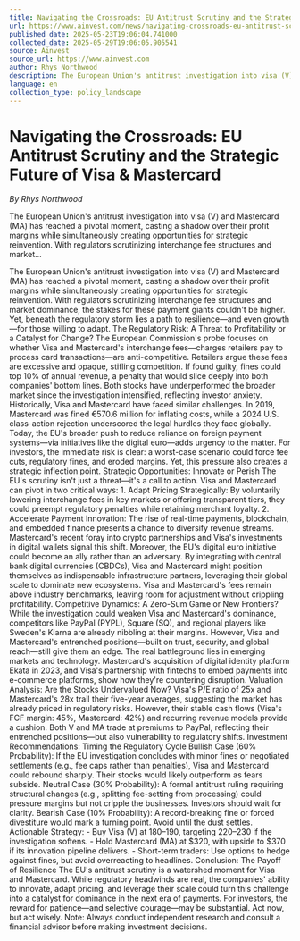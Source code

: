 ```yaml
---
title: Navigating the Crossroads: EU Antitrust Scrutiny and the Strategic Future of Visa & Mastercard
url: https://www.ainvest.com/news/navigating-crossroads-eu-antitrust-scrutiny-strategic-future-visa-mastercard-2505/
published_date: 2025-05-23T19:06:04.741000
collected_date: 2025-05-29T19:06:05.905541
source: Ainvest
source_url: https://www.ainvest.com
author: Rhys Northwood
description: The European Union's antitrust investigation into visa (V) and Mastercard (MA) has reached a pivotal moment, casting a shadow over their profit margins while simultaneously creating opportunities for strategic reinvention. With regulators scrutinizing interchange fee structures and market...
language: en
collection_type: policy_landscape
---
```


# Navigating the Crossroads: EU Antitrust Scrutiny and the Strategic Future of Visa & Mastercard

*By Rhys Northwood*

The European Union's antitrust investigation into visa (V) and Mastercard (MA) has reached a pivotal moment, casting a shadow over their profit margins while simultaneously creating opportunities for strategic reinvention. With regulators scrutinizing interchange fee structures and market...

The European Union's antitrust investigation into visa (V) and Mastercard (MA) has reached a pivotal moment, casting a shadow over their profit margins while simultaneously creating opportunities for strategic reinvention. With regulators scrutinizing interchange fee structures and market dominance, the stakes for these payment giants couldn't be higher. Yet, beneath the regulatory storm lies a path to resilience—and even growth—for those willing to adapt. The Regulatory Risk: A Threat to Profitability or a Catalyst for Change? The European Commission's probe focuses on whether Visa and Mastercard's interchange fees—charges retailers pay to process card transactions—are anti-competitive. Retailers argue these fees are excessive and opaque, stifling competition. If found guilty, fines could top 10% of annual revenue, a penalty that would slice deeply into both companies' bottom lines. Both stocks have underperformed the broader market since the investigation intensified, reflecting investor anxiety. Historically, Visa and Mastercard have faced similar challenges. In 2019, Mastercard was fined €570.6 million for inflating costs, while a 2024 U.S. class-action rejection underscored the legal hurdles they face globally. Today, the EU's broader push to reduce reliance on foreign payment systems—via initiatives like the digital euro—adds urgency to the matter. For investors, the immediate risk is clear: a worst-case scenario could force fee cuts, regulatory fines, and eroded margins. Yet, this pressure also creates a strategic inflection point. Strategic Opportunities: Innovate or Perish The EU's scrutiny isn't just a threat—it's a call to action. Visa and Mastercard can pivot in two critical ways: 1. Adapt Pricing Strategically: By voluntarily lowering interchange fees in key markets or offering transparent tiers, they could preempt regulatory penalties while retaining merchant loyalty. 2. Accelerate Payment Innovation: The rise of real-time payments, blockchain, and embedded finance presents a chance to diversify revenue streams. Mastercard's recent foray into crypto partnerships and Visa's investments in digital wallets signal this shift. Moreover, the EU's digital euro initiative could become an ally rather than an adversary. By integrating with central bank digital currencies (CBDCs), Visa and Mastercard might position themselves as indispensable infrastructure partners, leveraging their global scale to dominate new ecosystems. Visa and Mastercard's fees remain above industry benchmarks, leaving room for adjustment without crippling profitability. Competitive Dynamics: A Zero-Sum Game or New Frontiers? While the investigation could weaken Visa and Mastercard's dominance, competitors like PayPal (PYPL), Square (SQ), and regional players like Sweden's Klarna are already nibbling at their margins. However, Visa and Mastercard's entrenched positions—built on trust, security, and global reach—still give them an edge. The real battleground lies in emerging markets and technology. Mastercard's acquisition of digital identity platform Ekata in 2023, and Visa's partnership with fintechs to embed payments into e-commerce platforms, show how they're countering disruption. Valuation Analysis: Are the Stocks Undervalued Now? Visa's P/E ratio of 25x and Mastercard's 28x trail their five-year averages, suggesting the market has already priced in regulatory risks. However, their stable cash flows (Visa's FCF margin: 45%, Mastercard: 42%) and recurring revenue models provide a cushion. Both V and MA trade at premiums to PayPal, reflecting their entrenched positions—but also vulnerability to regulatory shifts. Investment Recommendations: Timing the Regulatory Cycle Bullish Case (60% Probability): If the EU investigation concludes with minor fines or negotiated settlements (e.g., fee caps rather than penalties), Visa and Mastercard could rebound sharply. Their stocks would likely outperform as fears subside. Neutral Case (30% Probability): A formal antitrust ruling requiring structural changes (e.g., splitting fee-setting from processing) could pressure margins but not cripple the businesses. Investors should wait for clarity. Bearish Case (10% Probability): A record-breaking fine or forced divestiture would mark a turning point. Avoid until the dust settles. Actionable Strategy: - Buy Visa (V) at $180–$190, targeting $220–$230 if the investigation softens. - Hold Mastercard (MA) at $320, with upside to $370 if its innovation pipeline delivers. - Short-term traders: Use options to hedge against fines, but avoid overreacting to headlines. Conclusion: The Payoff of Resilience The EU's antitrust scrutiny is a watershed moment for Visa and Mastercard. While regulatory headwinds are real, the companies' ability to innovate, adapt pricing, and leverage their scale could turn this challenge into a catalyst for dominance in the next era of payments. For investors, the reward for patience—and selective courage—may be substantial. Act now, but act wisely. Note: Always conduct independent research and consult a financial advisor before making investment decisions.